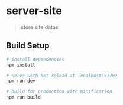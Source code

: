 # server-site

> store site datas

## Build Setup

``` bash
# install dependencies
npm install

# serve with hot reload at localhost:51202
npm run dev

# build for production with minification
npm run build

```
